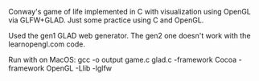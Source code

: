 Conway's game of life implemented in C with visualization using OpenGL via GLFW+GLAD.
Just some practice using C and OpenGL.

Used the gen1 GLAD web generator. The gen2 one doesn't work with the learnopengl.com code.

Run with on MacOS:
gcc -o output game.c glad.c -framework Cocoa -framework OpenGL -Llib -lglfw
